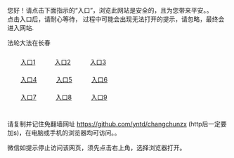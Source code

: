 您好！请点击下面指示的“入口”，浏览此网站是安全的，且为您带来平安。。 <br/>
点击入口后，请耐心等待， 过程中可能会出现无法打开的提示，请忽略，最终会进入网站. </br>

法轮大法在长春<br/>
<div style="padding:10px"><a style="margin:20px" target="_blank" href="https://d37vltst6qv751.cloudfront.net/2Qpsp?wvlqieu" id="ccLink1" rel="nofollow">入口1</a> <a target="_blank" style="margin:20px" href="https://d31pjev8jlzrqe.cloudfront.net/2Qpsp?aseipo" id="ccLink2" rel="nofollow">入口2</a> <a style="margin:20px" target="_blank" href="https://d2io9o84bbl9kw.cloudfront.net/2Qpsp?opjuwtf" id="ccLink3" rel="nofollow">入口3</a></div>

<div style="padding:10px" ><a style="margin:20px" target="_blank" href="https://d37vltst6qv751.cloudfront.net/2Qpsp?wvlqieu" id="ccLink4" rel="nofollow">入口4</a> <a style="margin:20px" href="https://d31pjev8jlzrqe.cloudfront.net/2Qpsp?aseipo" target="_blank" id="ccLink5" rel="nofollow">入口5</a> <a style="margin:20px" href="https://d2io9o84bbl9kw.cloudfront.net/2Qpsp?opjuwtf" target="_blank" id="ccLink6" rel="nofollow">入口6</a></div>

<div style="padding:10px"><a style="margin:20px" target="_blank" href="https://d37vltst6qv751.cloudfront.net/2Qpsp?wvlqieu" id="ccLink7" rel="nofollow">入口7</a> <a style="margin:20px" href="https://d31pjev8jlzrqe.cloudfront.net/2Qpsp?aseipo" target="_blank" id="ccLink8" rel="nofollow">入口8</a> <a style="margin:20px" target="_blank" href="https://d2io9o84bbl9kw.cloudfront.net/2Qpsp?opjuwtf" id="ccLink9" rel="nofollow">入口9</a></div>

<br/>



请复制并记住免翻墙网址 https://github.com/yntd/changchunzx (http后一定要加s)，在电脑或手机的浏览器均可访问。。<br/>

微信如提示停止访问该网页，须先点击右上角，选择浏览器打开。
